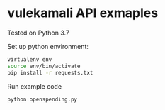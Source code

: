 vulekamali API exmaples
=======================

Tested on Python 3.7

Set up python environment:

```bash
virtualenv env
source env/bin/activate
pip install -r requests.txt
```

Run example code
```
python openspending.py
```